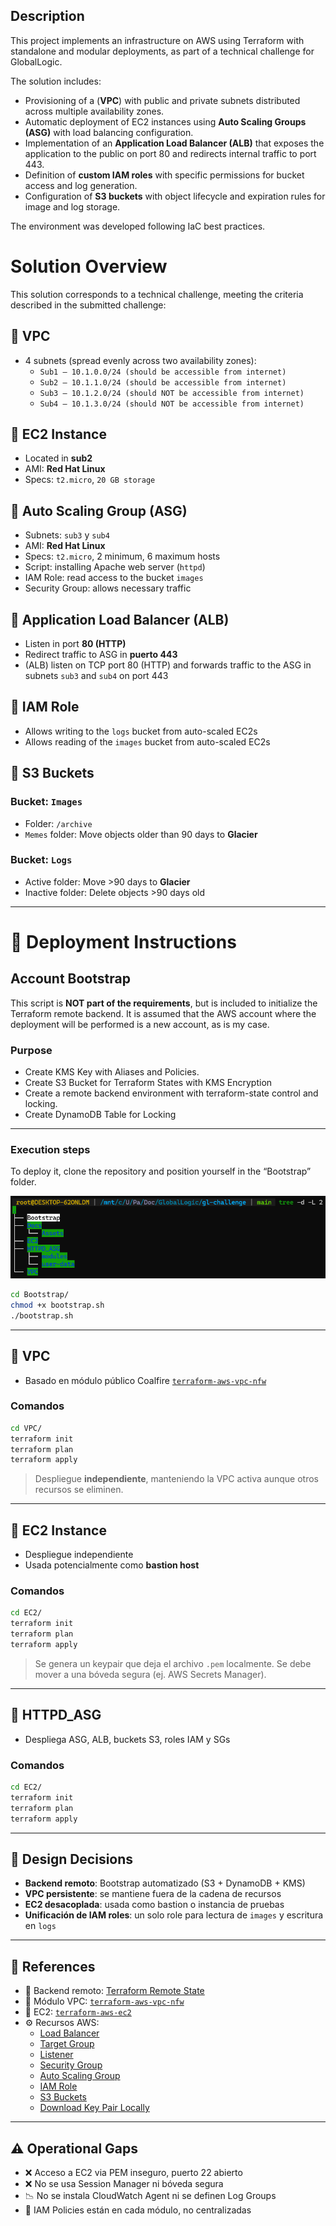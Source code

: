 ## Description

This project implements an infrastructure on AWS using Terraform with standalone and modular deployments, as part of a technical challenge for GlobalLogic.

The solution includes:

- Provisioning of a (**VPC**) with public and private subnets distributed across multiple availability zones.
- Automatic deployment of EC2 instances using **Auto Scaling Groups (ASG)** with load balancing configuration.
- Implementation of an **Application Load Balancer (ALB)** that exposes the application to the public on port 80 and redirects internal traffic to port 443.
- Definition of **custom IAM roles** with specific permissions for bucket access and log generation.
- Configuration of **S3 buckets** with object lifecycle and expiration rules for image and log storage.

The environment was developed following IaC best practices.


# Solution Overview

This solution corresponds to a technical challenge, meeting the criteria described in the submitted challenge:

## 🔷 VPC

- 4 subnets (spread evenly across two availability zones):
  - `Sub1 – 10.1.0.0/24 (should be accessible from internet)`
  - `Sub2 – 10.1.1.0/24 (should be accessible from internet)`
  - `Sub3 – 10.1.2.0/24 (should NOT be accessible from internet)`
  - `Sub4 – 10.1.3.0/24 (should NOT be accessible from internet)`

## 🔷 EC2 Instance

- Located in **sub2**
- AMI: **Red Hat Linux**
- Specs: `t2.micro`, `20 GB storage`

## 🔷 Auto Scaling Group (ASG)

- Subnets: `sub3` y `sub4`
- AMI: **Red Hat Linux**
- Specs: `t2.micro`, 2 minimum, 6 maximum hosts
- Script: installing Apache web server (`httpd`)
- IAM Role: read access to the bucket `images`
- Security Group: allows necessary traffic

## 🔷 Application Load Balancer (ALB)

- Listen in port **80 (HTTP)**
- Redirect traffic to ASG in **puerto 443**
- (ALB) listen on TCP port 80 (HTTP) and forwards traffic to the ASG in subnets  `sub3` and `sub4` on port 443 


## 🔷 IAM Role

- Allows writing to the `logs` bucket from auto-scaled EC2s
- Allows reading of the `images` bucket from auto-scaled EC2s

## 🔷 S3 Buckets

### Bucket: `Images`
- Folder: `/archive`
- `Memes` folder: Move objects older than 90 days to **Glacier**

### Bucket: `Logs`
- Active folder: Move >90 days to **Glacier**
- Inactive folder: Delete objects >90 days old

---

# 🚀 Deployment Instructions

## Account Bootstrap

This script is **NOT part of the requirements**, but is included to initialize the Terraform remote backend. It is assumed that the AWS account where the deployment will be performed is a new account, as is my case.


### Purpose

- Create KMS Key with Aliases and Policies.
- Create S3 Bucket for Terraform States with KMS Encryption
- Create a remote backend environment with terraform-state control and locking.
- Create DynamoDB Table for Locking

---

### Execution steps

To deploy it, clone the repository and position yourself in the “Bootstrap” folder.

![Bootstrap folder](Docs/Assets/bootstrap_folder.png)

```bash
cd Bootstrap/
chmod +x bootstrap.sh
./bootstrap.sh
```

---

## 🧪 VPC

- Basado en módulo público Coalfire [`terraform-aws-vpc-nfw`](https://github.com/Coalfire-CF/terraform-aws-vpc-nfw)

### Comandos

```bash
cd VPC/
terraform init
terraform plan
terraform apply
```

> Despliegue **independiente**, manteniendo la VPC activa aunque otros recursos se eliminen.

---

## 🧪 EC2 Instance

- Despliegue independiente
- Usada potencialmente como **bastion host**

### Comandos

```bash
cd EC2/
terraform init
terraform plan
terraform apply
```

> Se genera un keypair que deja el archivo `.pem` localmente. Se debe mover a una bóveda segura (ej. AWS Secrets Manager).

---

## 🧪 HTTPD_ASG

- Despliega ASG, ALB, buckets S3, roles IAM y SGs

### Comandos

```bash
cd EC2/
terraform init
terraform plan
terraform apply
```

---

## 🎯 Design Decisions

- **Backend remoto**: Bootstrap automatizado (S3 + DynamoDB + KMS)
- **VPC persistente**: se mantiene fuera de la cadena de recursos
- **EC2 desacoplada**: usada como bastion o instancia de pruebas
- **Unificación de IAM roles**: un solo role para lectura de `images` y escritura en `logs`

---

## 🔗 References

- 🧩 Backend remoto: [Terraform Remote State](https://developer.hashicorp.com/terraform/language/state/remote)
- 🧩 Módulo VPC: [`terraform-aws-vpc-nfw`](https://github.com/Coalfire-CF/terraform-aws-vpc-nfw)
- 🧩 EC2: [`terraform-aws-ec2`](https://github.com/Coalfire-CF/terraform-aws-ec2)
- ⚙️ Recursos AWS:
  - [Load Balancer](https://registry.terraform.io/providers/hashicorp/aws/latest/docs/resources/lb)
  - [Target Group](https://registry.terraform.io/providers/hashicorp/aws/latest/docs/resources/lb_target_group)
  - [Listener](https://registry.terraform.io/providers/hashicorp/aws/latest/docs/resources/lb_listener)
  - [Security Group](https://registry.terraform.io/providers/hashicorp/aws/latest/docs/resources/security_group)
  - [Auto Scaling Group](https://registry.terraform.io/providers/hashicorp/aws/latest/docs/resources/autoscaling_group)
  - [IAM Role](https://registry.terraform.io/providers/hashicorp/aws/latest/docs/resources/iam_role)
  - [S3 Buckets](https://registry.terraform.io/providers/hashicorp/aws/latest/docs/resources/s3_bucket)
  - [Download Key Pair Locally](https://stackoverflow.com/questions/67389324/create-a-key-pair-and-download-the-pem-file-with-terraform-aws)

---

## ⚠️ Operational Gaps

- ❌ Acceso a EC2 via PEM inseguro, puerto 22 abierto
- ❌ No se usa Session Manager ni bóveda segura
- 📉 No se instala CloudWatch Agent ni se definen Log Groups
- 🔐 IAM Policies están en cada módulo, no centralizadas